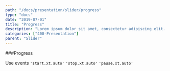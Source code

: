 ```yaml
---
path: "/docs/presentation/slider/progress"
type: "docs"
date: "2019-07-01"
title: "Progress"
description: "Lorem ipsum dolor sit amet, consectetur adipiscing elit. Nunc tempus laoreet leo sit amet iaculis."
categories: ["400-Presentation"]
parent: "Slider"
---
```


###Progress

Use events `'start.xt.auto'` `'stop.xt.auto'` `'pause.xt.auto'`

<demo>
  <demovanilla src="demos/inline/demos/slider/progress">
  </demovanilla>
</demo>
